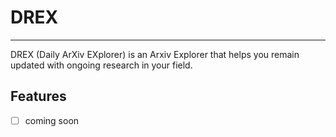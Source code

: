 # DREX
---

DREX (Daily ArXiv EXplorer) is an Arxiv Explorer that helps you remain updated with ongoing research in your field.

## Features
 - [ ] coming soon
